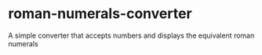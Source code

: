 # roman-numerals-converter
A simple converter that accepts numbers and displays the equivalent roman numerals
